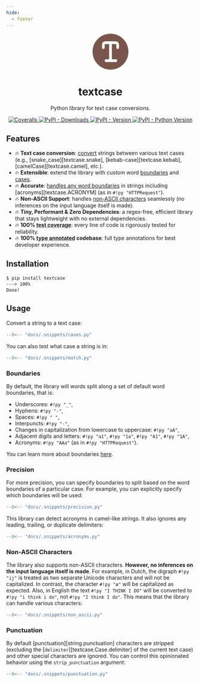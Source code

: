 ```yaml
---
hide:
  - footer
---
```


<p align="center">
  <span>&emsp;</span>
  <span>&emsp;</span>
  <span>&emsp;</span>
  <a href="https://pypi.python.org/pypi/textcase">
    <img src="https://raw.githubusercontent.com/zobweyt/textcase/refs/heads/main/docs/assets/favicon.svg" alt="textcase logo" width="96" height="96" />
  </a>
</p>

<h1 align="center">
  textcase
</h1>

<p align="center">
  Python library for text case conversions.
</p>

<p align="center">
  <a href="https://coveralls.io/github/zobweyt/textcase" target="_blank">
    <img src="https://img.shields.io/coverallsCoverage/github/zobweyt/textcase?branch=main" alt="Coveralls"/>
  </a>
  <a href="https://pypistats.org/packages/textcase" target="_blank">
    <img src="https://img.shields.io/pypi/dm/textcase" alt="PyPI - Downloads"/>
  </a>
  <a href="https://pypi.python.org/pypi/textcase" target="_blank">
    <img src="https://img.shields.io/pypi/v/textcase.svg" alt="PyPI - Version"/>
  </a>
  <a href="https://pypi.python.org/pypi/textcase" target="_blank">
    <img src="https://img.shields.io/pypi/pyversions/textcase.svg" alt="PyPI - Python Version"/>
  </a>
</p>

## Features

<div class="md-emoji-list" markdown>

- :fire: <span>**Text case conversion**: [convert](#usage) strings between various text cases (e.g., [snake_case][textcase.snake], [kebab-case][textcase.kebab], [camelCase][textcase.camel], etc.).</span>
- :fire: <span>**Extensible**: extend the library with custom word [boundaries](./learn/boundaries.md) and [cases](./learn/cases.md).</span>
- :fire: <span>**Accurate**: [handles any word boundaries](#precision) in strings including [acronyms][textcase.ACRONYM] (as in `#!py "HTTPRequest"`).</span>
- :fire: <span>**Non-ASCII Support**: handles [non-ASCII characters](#non-ascii-characters) seamlessly (no inferences on the input language itself is made).</span>
- :fire: <span>**Tiny, Performant & Zero Dependencies**: a regex-free, efficient library that stays lightweight with no external dependencies.</span>
- :fire: <span>**100% <abbr title="The amount of code that is automatically tested">test coverage</abbr>**: every line of code is rigorously tested for reliability.</span>
- :fire: <span>**100% <abbr title="Python type annotations, with this your editor and external tools can give you better support">type annotated</abbr> codebase**: full type annotations for best developer experience.</span>

</div>

## Installation

<!-- termynal -->

```console
$ pip install textcase
---> 100%
Done!
```

## Usage

Convert a string to a text case:

```py title="cases.py" linenums="1"
--8<-- "docs/.snippets/cases.py"
```

You can also test what case a string is in:

```py title="match.py" linenums="1" hl_lines="3-5"
--8<-- "docs/.snippets/match.py"
```

### Boundaries

By default, the library will words split along a set of default word boundaries, that is:

- Underscores: `#!py "_"`,
- Hyphens: `#!py "-"`,
- Spaces: `#!py " "`,
- Interpuncts: `#!py "·"`,
- Changes in capitalization from lowercase to uppercase: `#!py "aA"`,
- Adjacent digits and letters: `#!py "a1"`, `#!py "1a"`, `#!py "A1"`, `#!py "1A"`,
- Acronyms: `#!py "AAa"` (as in `#!py "HTTPRequest"`).

You can learn more about boundaries [here](./learn/boundaries.md).

### Precision

For more precision, you can specify boundaries to split based on the word boundaries of a particular case.
For example, you can explicitly specify which boundaries will be used:

```py title="precision.py" linenums="1" hl_lines="4"
--8<-- "docs/.snippets/precision.py"
```

This library can detect acronyms in camel-like strings. It also ignores any leading, trailing, or duplicate delimiters:

```py title="acronyms.py" linenums="1" hl_lines="3-5"
--8<-- "docs/.snippets/acronyms.py"
```

### Non-ASCII Characters

The library also supports non-ASCII characters. **However, no inferences on the input language itself is made**.
For example, in Dutch, the digraph `#!py "ij"` is treated as two separate Unicode characters and will not be capitalized.
In contrast, the character `#!py "æ"` will be capitalized as expected.
Also, in English the text `#!py "I THINK I DO"` will be converted to `#!py "i think i do"`, not `#!py "I think I do"`.
This means that the library can handle various characters:

```py title="non_ascii.py" linenums="1" hl_lines="3-5"
--8<-- "docs/.snippets/non_ascii.py"
```

### Punctuation

By default [punctuation][string.punctuation] characters are stripped
(excluding the [`delimiter`][textcase.Case.delimiter] of the current text case)
and other special characters are ignored.
You can control this opinionated behavior using the `strip_punctuation` argument:

```py title="punctuation.py" linenums="1" hl_lines="7-8"
--8<-- "docs/.snippets/punctuation.py"
```

